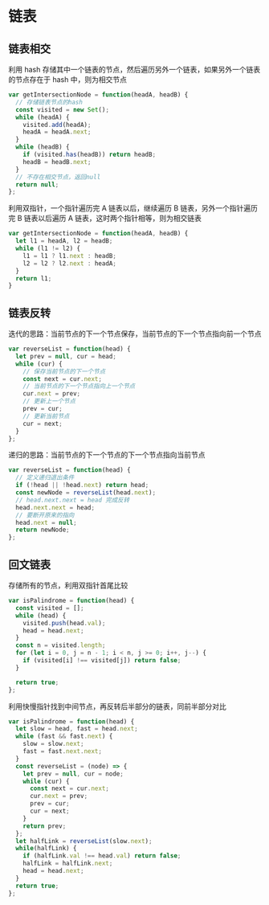 # 链表

## 链表相交

利用 hash 存储其中一个链表的节点，然后遍历另外一个链表，如果另外一个链表的节点存在于 hash 中，则为相交节点

```js
var getIntersectionNode = function(headA, headB) {
  // 存储链表节点的hash
  const visited = new Set();
  while (headA) {
    visited.add(headA);
    headA = headA.next;
  }
  while (headB) {
    if (visited.has(headB)) return headB;
    headB = headB.next;
  }
  // 不存在相交节点，返回null
  return null;
};
```

利用双指针，一个指针遍历完 A 链表以后，继续遍历 B 链表，另外一个指针遍历完 B 链表以后遍历 A 链表，这时两个指针相等，则为相交链表

```js
var getIntersectionNode = function(headA, headB) {
  let l1 = headA, l2 = headB;
  while (l1 != l2) {
    l1 = l1 ? l1.next : headB;
    l2 = l2 ? l2.next : headA;
  }
  return l1;
}
```

## 链表反转

迭代的思路：当前节点的下一个节点保存，当前节点的下一个节点指向前一个节点
```js
var reverseList = function(head) {
  let prev = null, cur = head;
  while (cur) {
    // 保存当前节点的下一个节点
    const next = cur.next;
    // 当前节点的下一个节点指向上一个节点
    cur.next = prev;
    // 更新上一个节点
    prev = cur;
    // 更新当前节点
    cur = next;
  }
};
```

递归的思路：当前节点的下一个节点的下一个节点指向当前节点
```js
var reverseList = function(head) {
  // 定义递归退出条件
  if (!head || !head.next) return head;
  const newNode = reverseList(head.next);
  // head.next.next = head 完成反转
  head.next.next = head;
  // 要断开原来的指向
  head.next = null;
  return newNode;
};
```

## 回文链表

存储所有的节点，利用双指针首尾比较
```js
var isPalindrome = function(head) {
  const visited = [];
  while (head) {
    visited.push(head.val);
    head = head.next;
  }
  const n = visited.length;
  for (let i = 0, j = n - 1; i < n, j >= 0; i++, j--) {
    if (visited[i] !== visited[j]) return false;
  }

  return true;
};
```

利用快慢指针找到中间节点，再反转后半部分的链表，同前半部分对比
```js
var isPalindrome = function(head) {
  let slow = head, fast = head.next;
  while (fast && fast.next) {
    slow = slow.next;
    fast = fast.next.next;
  }
  const reverseList = (node) => {
    let prev = null, cur = node;
    while (cur) {
      const next = cur.next;
      cur.next = prev;
      prev = cur;
      cur = next;
    }
    return prev;
  };
  let halfLink = reverseList(slow.next);
  while(halfLink) {
    if (halfLink.val !== head.val) return false;
    halfLink = halfLink.next;
    head = head.next;
  }
  return true;
};
```

